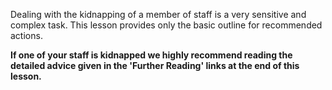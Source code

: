 [Title]: # (Kidnaping)
[Difficulty]: # (Expert)
[Order]: # (13)

Dealing with the kidnapping of a member of staff is a very sensitive and complex task. This lesson provides only the basic outline for recommended actions.

**If one of your staff is kidnapped we highly recommend reading the detailed advice given in the 'Further Reading' links at the end of this lesson.**